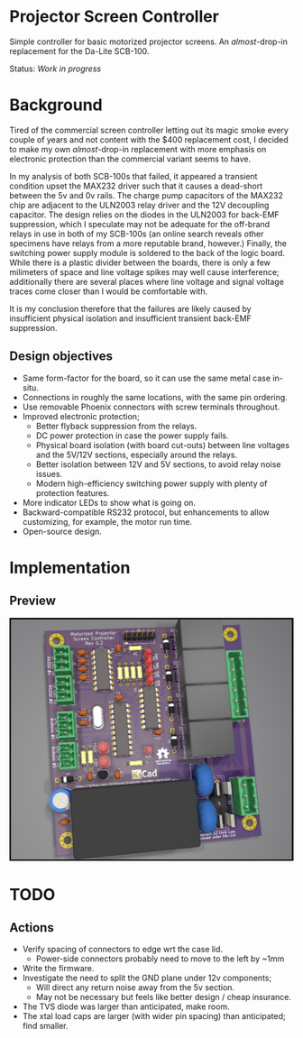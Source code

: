 # Projector Screen Controller

Simple controller for basic motorized projector screens. An _almost_-drop-in
replacement for the Da-Lite SCB-100.

Status: _Work in progress_


# Background

Tired of the commercial screen controller letting out its magic smoke every
couple of years and not content with the $400 replacement cost, I decided to
make my own _almost_-drop-in replacement with more emphasis on electronic
protection than the commercial variant seems to have.

In my analysis of both SCB-100s that failed, it appeared a transient condition
upset the MAX232 driver such that it causes a dead-short between the 5v and 0v
rails. The charge pump capacitors of the MAX232 chip are adjacent to the
ULN2003 relay driver and the 12V decoupling capacitor. The design relies on
the diodes in the ULN2003 for back-EMF suppression, which I speculate may not
be adequate for the off-brand relays in use in both of my SCB-100s (an online
search reveals other specimens have relays from a more reputable brand,
however.) Finally, the switching power supply module is soldered to the back
of the logic board. While there is a plastic divider between the boards, there
is only a few milimeters of space and line voltage spikes may well cause
interference; additionally there are several places where line voltage and
signal voltage traces come closer than I would be comfortable with.

It is my conclusion therefore that the failures are likely caused by
insufficient physical isolation and insufficient transient back-EMF
suppression.

## Design objectives

* Same form-factor for the board, so it can use the same metal case
  in-situ.
* Connections in roughly the same locations, with the same pin ordering.
* Use removable Phoenix connectors with screw terminals throughout.
* Improved electronic protection;
  * Better flyback suppression from the relays.
  * DC power protection in case the power supply fails.
  * Physical board isolation (with board cut-outs) between line voltages
    and the 5V/12V sections, especially around the relays.
  * Better isolation between 12V and 5V sections, to avoid relay noise
    issues.
  * Modern high-efficiency switching power supply with plenty of
    protection features.
* More indicator LEDs to show what is going on.
* Backward-compatible RS232 protocol, but enhancements to allow
  customizing, for example, the motor run time.
* Open-source design.


# Implementation

## Preview

![3D board preview](https://raw.githubusercontent.com/flirbleoss/projector-screen-controller/master/images/3d-preview.png)


# TODO

## Actions

* Verify spacing of connectors to edge wrt the case lid.
  * Power-side connectors probably need to move to the left by ~1mm
* Write the firmware.
* Investigate the need to split the GND plane under 12v components;
  * Will direct any return noise away from the 5v section.
  * May not be necessary but feels like better design / cheap insurance.
* The TVS diode was larger than anticipated, make room.
* The xtal load caps are larger (with wider pin spacing) than anticipated; find smaller.
